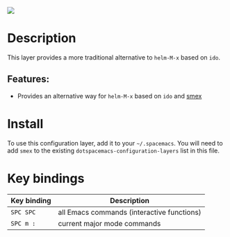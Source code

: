 ![](img/smex.png)

# Description

This layer provides a more traditional alternative to `helm-M-x` based
on `ido`.

## Features:

-   Provides an alternative way for `helm-M-x` based on `ido` and
    [smex](https://github.com/nonsequitur/smex)

# Install

To use this configuration layer, add it to your `~/.spacemacs`. You will
need to add `smex` to the existing `dotspacemacs-configuration-layers`
list in this file.

# Key bindings

| Key binding | Description                                |
|-------------|--------------------------------------------|
| `SPC SPC`   | all Emacs commands (interactive functions) |
| `SPC m :`   | current major mode commands                |
